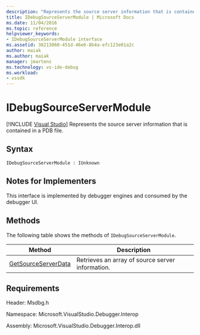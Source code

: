 ```yaml
---
description: "Represents the source server information that is contained in a PDB file."
title: IDebugSourceServerModule | Microsoft Docs
ms.date: 11/04/2016
ms.topic: reference
helpviewer_keywords:
- IDebugSourceServerModule interface
ms.assetid: 38213060-451d-46e6-8b4a-efc123e01a2c
author: maiak
ms.author: maiak
manager: jmartens
ms.technology: vs-ide-debug
ms.workload:
- vssdk
---
```

# IDebugSourceServerModule

 [!INCLUDE [Visual Studio](~/includes/applies-to-version/vs-windows-only.md)]
Represents the source server information that is contained in a PDB file.

## Syntax

```
IDebugSourceServerModule : IUnknown
```

## Notes for Implementers
 This interface is implemented by debugger engines and consumed by the debugger UI.

## Methods
 The following table shows the methods of `IDebugSourceServerModule`.

|Method|Description|
|------------|-----------------|
|[GetSourceServerData](../../../extensibility/debugger/reference/idebugsourceservermodule-getsourceserverdata.md)|Retrieves an array of source server information.|

## Requirements
 Header: Msdbg.h

 Namespace: Microsoft.VisualStudio.Debugger.Interop

 Assembly: Microsoft.VisualStudio.Debugger.Interop.dll
